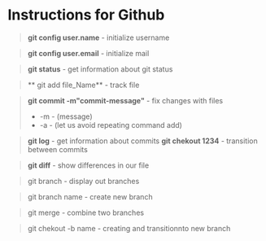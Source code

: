 # Instructions for Github

>**git config user.name** - initialize username

>**git config user.email** - initialize mail

>**git status** - get information about git status

>** git add file_Name** - track file

>**git commit -m"commit-message"** - fix changes with files
> - -m - (message)
> - -a - (let us avoid repeating command add)

>**git log** - get information about commits
>**git chekout 1234** - transition between commits

>**git diff** - show differences in our file

> git branch - display out branches

 > git branch name - create new branch

 > git merge - combine two branches
 
 > git chekout -b name - creating and transitionnto new branch



